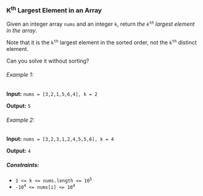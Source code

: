 <h3>K<sup>th</sup> Largest Element in an Array</h3>

<p>Given an integer array <code>nums</code> and an integer <code>k</code>, return <i>the <code>k<sup>th</sup></code> largest element in the array</i>.</p>

<p>Note that it is the <code>k<sup>th</sup></code> largest element in the sorted order, not the <code>k<sup>th</sup></code> distinct element.</p>
<p>Can you solve it without sorting?</p>

<h6>Example 1:</h6>
<p><b>Input:</b> <code>nums = [3,2,1,5,6,4], k = 2</code></p>
<p><b>Output:</b> <code>5</code></p>

<h6>Example 2:</h6>
<p><b>Input:</b> <code>nums = [3,2,3,1,2,4,5,5,6], k = 4</code></p>
<p><b>Output:</b> <code>4</code></p>

<h5>Constraints:</h5>
<ul>
    <li><code>1 <= k <= nums.length <= 10<sup>5</sup></code></li>
    <li><code>-10<sup>4</sup> <= nums[i] <= 10<sup>4</sup></code></li>
</ul>
